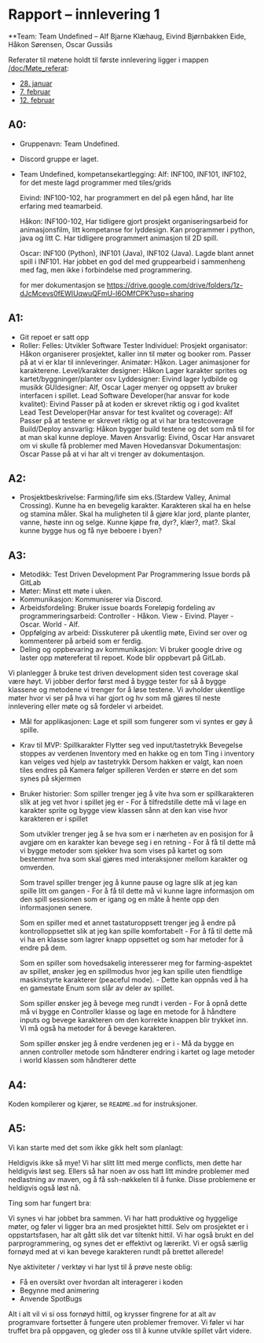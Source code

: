 # Rapport – innlevering 1
**Team: Team Undefined – Alf Bjarne Klæhaug, Eivind Bjørnbakken Eide, Håkon Sørensen, Oscar Gussiås

Referater til møtene holdt til første innlevering ligger i mappen
[/doc/Møte_referat](/doc/Møte_referat/):

- [28. januar](/doc/Møte_referat/møtereferat_28_01_24.md)
- [7. februar](/doc/Møte_referat/møtereferat_07_02_24.md)
- [12. februar](/doc/Møte_referat/møtereferat_12_02_24.md)

## A0:
- Gruppenavn: Team Undefined.
- Discord gruppe er laget.
- Team Undefined, kompetansekartlegging:
    Alf: INF100, INF101, INF102, for det meste lagd programmer med tiles/grids

    Eivind: INF100-102, har programmert en del på egen hånd, har lite erfaring med teamarbeid.

    Håkon: INF100-102, Har tidligere gjort prosjekt organiseringsarbeid for animasjonsfilm, litt kompetanse for lyddesign. Kan programmer i python, java og litt C. Har tidligere programmert animasjon til 2D spill.

    Oscar: INF100 (Python), INF101 (Java), INF102 (Java). Lagde blant annet spill i INF101. Har jobbet en god del med gruppearbeid i sammenheng med fag, men ikke i forbindelse med programmering. 

    for mer dokumentasjon se https://drive.google.com/drive/folders/1z-dJcMcevs0fEWIUqwuQFmU-l6OMfCPK?usp=sharing

## A1:
- Git repoet er satt opp
- Roller:
    Felles:
        Utvikler
        Software Tester
    Individuel:
        Prosjekt organisator: Håkon
            organiserer prosjektet, kaller inn til møter og booker rom. Passer på at vi er klar til innleveringer.
        Animatør: Håkon.
            Lager animasjoner for karakterene.
        Level/karakter designer: Håkon
            Lager karakter sprites og kartet/byggninger/planter osv
        Lyddesigner: Eivind
            lager lydbilde og musikk
        GUIdesigner: Alf, Oscar
            Lager menyer og oppsett av bruker interfacen i spillet.
        Lead Software Developer(har ansvar for kode kvalitet): Eivind
            Passer på at koden er skrevet riktig og i god kvalitet
        Lead Test Developer(Har ansvar for test kvalitet og coverage): Alf
            Passer på at testene er skrevet riktig og at vi har bra testcoverage
        Build/Deploy ansvarlig: Håkon
            bygger build testene og det som må til for at man skal kunne deploye. 
        Maven Ansvarlig: Eivind, Oscar
            Har ansvaret om vi skulle få problemer med Maven
        Hovedansvar Dokumentasjon: Oscar
            Passe på at vi har alt vi trenger av dokumentasjon.

## A2:
- Prosjektbeskrivelse:
    Farming/life sim eks.(Stardew Valley, Animal Crossing). Kunne ha en bevegelig karakter. Karakteren skal ha en helse og stamina måler. Skal ha muligheten til å gjøre klar jord, plante planter, vanne, høste inn og selge. Kunne kjøpe frø, dyr?, klær?, mat?. Skal kunne bygge hus og få nye beboere i byen?

## A3:
- Metodikk:
    Test Driven Development
    Par Programmering
    Issue bords på GitLab
- Møter:
    Minst ett møte i uken.
- Kommunikasjon:
    Kommuniserer via Discord.
- Arbeidsfordeling:
    Bruker issue boards
    Foreløpig fordeling av programmeringsarbeid:
        Controller - Håkon.
        View - Eivind.
        Player - Oscar.
        World - Alf.
- Oppfølging av arbeid:
    Disskuterer på ukentlig møte, Eivind ser over og kommenterer på arbeid som er ferdig.
- Deling og oppbevaring av kommunikasjon:
    Vi bruker google drive og laster opp møtereferat til repoet. Kode blir oppbevart på GitLab.

Vi planlegger å bruke test driven development siden test coverage skal være høyt. Vi jobber derfor først med å bygge tester for så å bygge klassene og metodene vi trenger for å løse testene. Vi avholder ukentlige møter hvor vi ser på hva vi har gjort og hv som må gjøres til neste innlevering eller møte og så fordeler vi arbeidet.

- Mål for applikasjonen:
    Lage et spill som fungerer som vi syntes er gøy å spille.
- Krav til MVP:
    Spillkarakter
    Flytter seg ved input/tastetrykk
    Bevegelse stoppes av verdenen
    Inventory med en hakke og en tom
    Ting i inventory kan velges ved hjelp av tastetrykk
    Dersom hakken er valgt, kan noen tiles endres på
    Kamera følger spilleren
    Verden er større en det som synes på skjermen

- Bruker historier:
    Som spiller trenger jeg å vite hva som er spillkarakteren slik at jeg vet hvor i spillet jeg er
        - For å tilfredstille dette må vi lage en karakter sprite og bygge view klassen sånn at den kan vise hvor karakteren er i spillet

    Som utvikler trenger jeg å se hva som er i nærheten av en posisjon for å avgjøre om en karakter kan bevege seg i en retning
        - For å få til dette må vi bygge metoder som sjekker hva som vises på kartet og som bestemmer hva som skal gjøres med interaksjoner mellom karakter og omverden.

    Som travel spiller trenger jeg å kunne pause og lagre slik at jeg kan spille litt om gangen
        - For å få til dette må vi kunne lagre informasjon om den spill sessionen som er igang og en måte å hente opp den informasjonen senere.

    Som en spiller med et annet tastaturoppsett trenger jeg å endre på kontrolloppsettet slik at jeg kan spille komfortabelt
        - For å få til dette må vi ha en klasse som lagrer knapp oppsettet og som har metoder for å endre på dem.

    Som en spiller som hovedsakelig interesserer meg for farming-aspektet av spillet, ønsker jeg en spillmodus hvor jeg kan spille uten fiendtlige maskinstyrte karakterer (peaceful mode). 
        - Dette kan oppnås ved å ha en gamestate Enum som slår av deler av spillet.

    Som spiller ønsker jeg å bevege meg rundt i verden
        - For å opnå dette må vi bygge en Controller klasse og lage en metode for å håndtere inputs og bevege karakteren om den korrekte knappen blir trykket inn. Vi må også ha metoder for å bevege karakteren.

    Som spiller ønsker jeg å endre verdenen jeg er i
        - Må da bygge en annen controller metode som håndterer endring i kartet og lage metoder i world klassen som håndterer dette

## A4:
Koden kompilerer og kjører, se `README.md` for instruksjoner.

## A5:
Vi kan starte med det som ikke gikk helt som planlagt:

Heldigvis ikke så mye! Vi har slitt litt med merge conflicts, men dette har heldigvis løst seg. Ellers så har noen av oss hatt litt mindre problemer med nedlastning av maven, og å få ssh-nøkkelen til å funke. Disse problemene er heldigvis også løst nå. 


Ting som har fungert bra:

Vi synes vi har jobbet bra sammen. Vi har hatt produktive og hyggelige møter, og føler vi ligger bra an med prosjektet hittil. Selv om prosjektet er i oppstartsfasen, har alt gått slik det var tiltenkt hittil. Vi har også brukt en del parprogrammering, og synes det er effektivt og lærerikt. Vi er også særlig fornøyd med at vi kan bevege karakteren rundt på brettet allerede!

Nye aktiviteter / verktøy vi har lyst til å prøve neste oblig:

- Få en oversikt over hvordan alt interagerer i koden
- Begynne med animering
- Anvende SpotBugs

Alt i alt vil vi si oss fornøyd hittil, og krysser fingrene for at alt av programvare fortsetter å fungere uten problemer fremover. Vi føler vi har truffet bra på oppgaven, og gleder oss til å kunne utvikle spillet vårt videre. 

